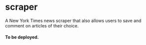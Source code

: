 # scraper
A New York Times news scraper that also allows users to save and comment on articles of their choice.

#### To be deployed.
